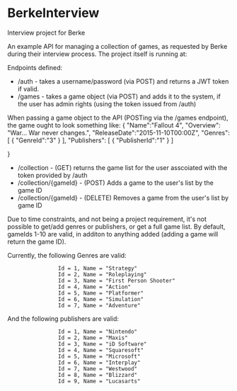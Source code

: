 # BerkeInterview
Interview project for Berke

An example API for managing a collection of games, as requested by Berke during their interview process.
The project itself is running at:

Endpoints defined:

 - /auth - takes a username/password (via POST) and returns a JWT token if valid.
 - /games - takes a game object (via POST) and adds it to the system, if the user has admin rights (using the token issued from /auth)

When passing a game object to the API (POSTing via the /games endpoint), the game ought to look something like:
{
    "Name":"Fallout 4",
    "Overview": "War... War never changes.",
    "ReleaseDate":"2015-11-10T00:00Z",
    "Genres":
    [
        {
            "GenreId":"3"
        }
    ],
    "Publishers":
    [
        {
            "PublisherId":"1"
        }
    ]

}

 - /collection - (GET) returns the game list for the user asscoiated with the token provided by /auth
 - /collection/{gameId} - (POST) Adds a game to the user's list by the game ID
 - /collection/{gameId} - (DELETE) Removes a game from the user's list by game ID

Due to time constraints, and not being a project requirement, it's not possible to get/add genres or publishers, or get a full game list. 
By default, gameIds 1-10 are valid, in additon to anything added (adding a game will return the game ID).

Currently, the following Genres are valid:

                    Id = 1, Name = "Strategy"
                    Id = 2, Name = "Roleplaying"
                    Id = 3, Name = "First Person Shooter"
                    Id = 4, Name = "Action"
                    Id = 5, Name = "Platformer"
                    Id = 6, Name = "Simulation"
                    Id = 7, Name = "Adventure"
                    
And the following publishers are valid:

                    Id = 1, Name = "Nintendo"
                    Id = 2, Name = "Maxis"
                    Id = 3, Name = "iD Software"
                    Id = 4, Name = "Squaresoft"
                    Id = 5, Name = "Microsoft"
                    Id = 6, Name = "Interplay"
                    Id = 7, Name = "Westwood"
                    Id = 8, Name = "Blizzard"
                    Id = 9, Name = "Lucasarts"
